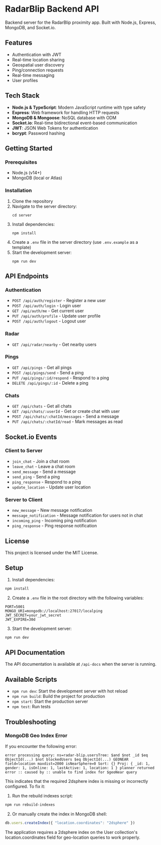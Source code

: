 # RadarBlip Backend API

Backend server for the RadarBlip proximity app. Built with Node.js, Express, MongoDB, and Socket.io.

## Features

- Authentication with JWT
- Real-time location sharing
- Geospatial user discovery
- Ping/connection requests
- Real-time messaging
- User profiles

## Tech Stack

- **Node.js & TypeScript**: Modern JavaScript runtime with type safety
- **Express**: Web framework for handling HTTP requests
- **MongoDB & Mongoose**: NoSQL database with ODM
- **Socket.io**: Real-time bidirectional event-based communication
- **JWT**: JSON Web Tokens for authentication
- **bcrypt**: Password hashing

## Getting Started

### Prerequisites

- Node.js (v14+)
- MongoDB (local or Atlas)

### Installation

1. Clone the repository
2. Navigate to the server directory:
   ```
   cd server
   ```
3. Install dependencies:
   ```
   npm install
   ```
4. Create a `.env` file in the server directory (use `.env.example` as a template)
5. Start the development server:
   ```
   npm run dev
   ```

## API Endpoints

### Authentication

- `POST /api/auth/register` - Register a new user
- `POST /api/auth/login` - Login user
- `GET /api/auth/me` - Get current user
- `PUT /api/auth/profile` - Update user profile
- `POST /api/auth/logout` - Logout user

### Radar

- `GET /api/radar/nearby` - Get nearby users

### Pings

- `GET /api/pings` - Get all pings
- `POST /api/pings/send` - Send a ping
- `PUT /api/pings/:id/respond` - Respond to a ping
- `DELETE /api/pings/:id` - Delete a ping

### Chats

- `GET /api/chats` - Get all chats
- `GET /api/chats/:userId` - Get or create chat with user
- `POST /api/chats/:chatId/messages` - Send a message
- `PUT /api/chats/:chatId/read` - Mark messages as read

## Socket.io Events

### Client to Server

- `join_chat` - Join a chat room
- `leave_chat` - Leave a chat room
- `send_message` - Send a message
- `send_ping` - Send a ping
- `ping_response` - Respond to a ping
- `update_location` - Update user location

### Server to Client

- `new_message` - New message notification
- `message_notification` - Message notification for users not in chat
- `incoming_ping` - Incoming ping notification
- `ping_response` - Ping response notification

## License

This project is licensed under the MIT License.

## Setup

1. Install dependencies:
```bash
npm install
```

2. Create a `.env` file in the root directory with the following variables:
```
PORT=5001
MONGO_URI=mongodb://localhost:27017/localping
JWT_SECRET=your_jwt_secret
JWT_EXPIRE=30d
```

3. Start the development server:
```bash
npm run dev
```

## API Documentation

The API documentation is available at `/api-docs` when the server is running.

## Available Scripts

- `npm run dev`: Start the development server with hot reload
- `npm run build`: Build the project for production
- `npm start`: Start the production server
- `npm test`: Run tests

## Troubleshooting

### MongoDB Geo Index Error

If you encounter the following error:
```
error processing query: ns=radar-blip.usersTree: $and $not _id $eq ObjectId(...) $not blockedUsers $eq ObjectId(...) GEONEAR field=location maxdist=2000 isNearSphere=0 Sort: {} Proj: { _id: 1, gender: 1, isOnline: 1, lastActive: 1, location: 1 } planner returned error :: caused by :: unable to find index for $geoNear query
```

This indicates that the required 2dsphere index is missing or incorrectly configured. To fix it:

1. Run the rebuild indexes script:
```bash
npm run rebuild-indexes
```

2. Or manually create the index in MongoDB shell:
```javascript
db.users.createIndex({ "location.coordinates": "2dsphere" })
```

The application requires a 2dsphere index on the User collection's location.coordinates field for geo-location queries to work properly. 